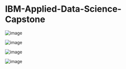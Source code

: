 # IBM-Applied-Data-Science-Capstone


![image](https://user-images.githubusercontent.com/108759490/198046984-3558d409-cc37-46c9-911b-0f1be8610eb8.png)


![image](https://user-images.githubusercontent.com/108759490/198047197-30a5052a-3285-48d3-9359-ce3a1c868f5b.png)


![image](https://user-images.githubusercontent.com/108759490/198047305-6014a72b-c583-42c8-a6a5-77271bb18a22.png)


![image](https://user-images.githubusercontent.com/108759490/198047576-e81a9a18-0fcf-4fb0-922d-66452f9e3b17.png)
